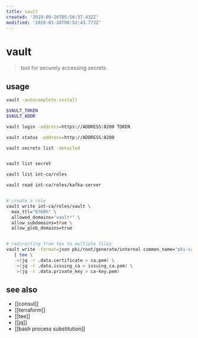 ```yaml
---
title: vault
created: '2019-09-26T05:56:37.432Z'
modified: '2020-01-28T08:52:43.773Z'
---
```


# vault

> tool for securely accessing secrets

## usage
```sh
vault -autocomplete-install

$VAULT_TOKEN
$VAULT_ADDR

vault login -address=https://ADDRESS:8200 TOKEN

vault status -address=http://ADDRESS:8200

vault secrets list -detailed


vault list secret

vault list int-ca/roles

vault read int-ca/roles/kafka-server


# create a role
vault write int-ca/roles/vault \
  max_ttl="8760h" \
  allowed_domains="vault*" \
  allow_subdomains=true \
  allow_glob_domains=true


# redirecting from tee to multiple files
vault write -format=json pki/root/generate/internal common_name="pki-ca-root" ttl=87600h \
   | tee \
    >(jq -r .data.certificate > ca.pem) \
    >(jq -r .data.issuing_ca > issuing_ca.pem) \
    >(jq -r .data.private_key > ca-key.pem)
```

## see also
- [[consul]]
- [[terraform]]
- [[tee]]
- [[jq]]
- [[bash process substitution]]
